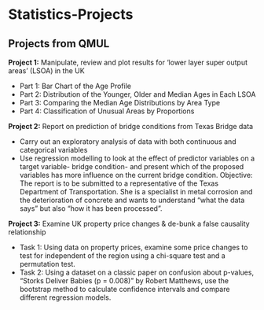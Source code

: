# Statistics-Projects
## Projects from QMUL 

**Project 1:** Manipulate, review and plot results for ‘lower layer super output areas’ (LSOA) in the UK
- Part 1: Bar Chart of the Age Profile
- Part 2: Distribution of the Younger, Older and Median Ages in Each LSOA
- Part 3: Comparing the Median Age Distributions by Area Type
- Part 4: Classification of Unusual Areas by Proportions

**Project 2:** Report on prediction of bridge conditions from Texas Bridge data 
- Carry out an exploratory analysis of data with both continuous and categorical variables
- Use regression modelling to look at the effect of predictor variables on a target
variable- bridge condition- and present which of the proposed variables has more influence on the current bridge condition.
Objective: The report is to be submitted to a representative of the Texas Department of Transportation.
She is a specialist in metal corrosion and the deterioration of concrete and wants to understand “what the data says” but also “how it has been processed”.


**Project 3:** Examine UK property price changes & de-bunk a false causality relationship
- Task 1: Using data on property prices, examine some price changes to test for
independent of the region using a chi-square test and a permutation test.
- Task 2: Using a dataset on a classic paper on confusion about p-values,  “Storks Deliver Babies (p = 0.008)” by Robert Matthews, use the bootstrap method to calculate confidence intervals and compare different regression models.
